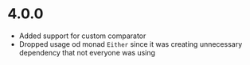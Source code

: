 # 4.0.0
* Added support for custom comparator
* Dropped usage od monad `Either` since it was creating unnecessary dependency that not everyone was using
